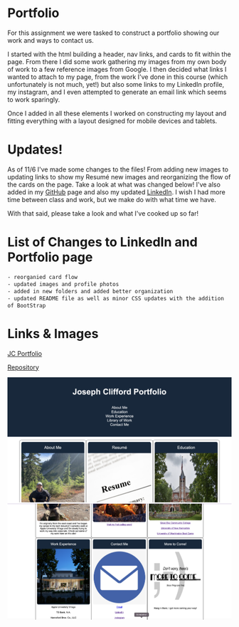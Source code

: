# Portfolio

For this assignment we were tasked to construct a portfolio showing our work and ways to contact us. 

I started with the html building a header, nav links, and cards to fit within the page. From there I did some work gathering my images from my own body of 
work to a few reference images from Google. I then decided what links I wanted to attach to my page, from the work I've done in this course (which unfortunately
is not much, yet!) but also some links to my LinkedIn profile, my instagram, and I even attempted to generate an email link which seems to work sparingly. 

Once I added in all these elements I worked on constructing my layout and fitting everything with a layout designed for mobile devices and tablets. 

# Updates!

As of 11/6 I've made some changes to the files! From adding new images to updating links to show my Resumé new images and reorganizing the flow of the cards on the page. Take a look at what was changed below! I've also added in my [GitHub](https://github.com/joecliffordofficial) page and also my updated [LinkedIn](https://www.linkedin.com/in/joe-clifford/). I wish I had more time between class and work, but we make do with what time we have. 

With that said, please take a look and what I've cooked up so far!

# List of Changes to LinkedIn and Portfolio page

    - reorganied card flow
    - updated images and profile photos
    - added in new folders and added better organization
    - updated README file as well as minor CSS updates with the addition of BootStrap

# Links & Images

[JC Portfolio](https://joecliffordofficial.github.io/portfolio_jc/)

[Repository](https://github.com/joecliffordofficial/portfolio_jc)

<img src="assets/Images/screenShot1.png">
<img src="assets/Images/screenShot2.png">


